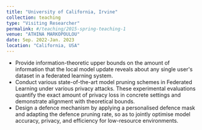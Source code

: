 ```yaml
---
title: "University of California, Irvine"
collection: teaching
type: "Visiting Researcher"
permalink: #/teaching/2015-spring-teaching-1
venue: "ATHINA MARKOPOULOU"
date: Sep. 2022-Jan. 2023
location: "California, USA"
---
```


- Provide information-theoretic upper bounds on the amount of information that the local model update reveals about any single user's dataset in a federated learning system.
- Conduct various state-of-the-art model pruning schemes in Federated Learning under various privacy attacks. These experimental evaluations quantify the exact amount of privacy loss in concrete settings and demonstrate alignment with theoretical bounds.
- Design a defence mechanism by applying a personalised defence mask and adapting the defence pruning rate, so as to jointly optimise model accuracy, privacy, and efficiency for low-resource environments.
